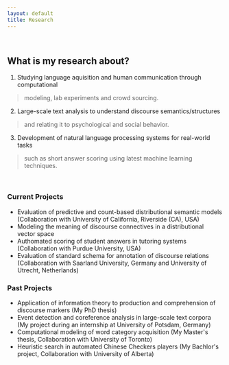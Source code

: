 ```yaml
---
layout: default
title: Research
---
```


&nbsp;

## What is my research about?

1) Studying language aquisition and human communication through computational
> modeling, lab experiments and crowd sourcing.<br>
2) Large-scale text analysis to understand discourse semantics/structures 
> and relating it to psychological and social behavior.<br>
3) Development of natural language processing systems for real-world tasks
> such as short answer scoring using latest machine learning techniques.<br>


&nbsp;
&nbsp;
 
### Current Projects

- Evaluation of predictive and count-based distributional semantic models (Collaboration with University of California, Riverside (CA), USA)
- Modeling the meaning of discourse connectives in a distributional vector space
- Authomated scoring of student answers in tutoring systems (Collaboration with Purdue University, USA)
- Evaluation of standard schema for annotation of discourse relations (Collaboration with Saarland University, Germany and University of Utrecht, Netherlands)

### Past Projects
- Application of information theory to production and comprehension of discourse markers (My PhD thesis)
- Event detection and coreference analysis in large-scale text corpora (My project during an internship at University of Potsdam, Germany)
- Computational modeling of word category acquisition (My Master's thesis, Collaboration with University of Toronto)
- Heuristic search in automated Chinese Checkers players (My Bachlor's project, Collaboration with University of Alberta)



